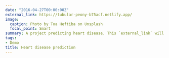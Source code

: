```yaml
---
date: "2016-04-27T00:00:00Z"
external_link: https://tubular-peony-b75acf.netlify.app/
image:
  caption: Photo by Toa Heftiba on Unsplash
  focal_point: Smart
summary: A project predicting heart disease. This `external_link` will redirect you to the project.
tags:
- Demo
title: Heart disease prediction
---
```

